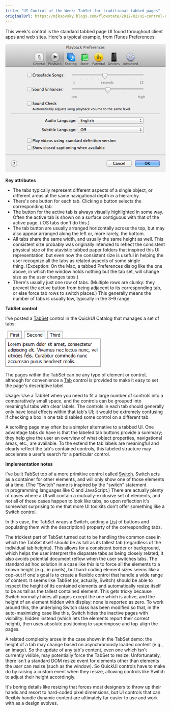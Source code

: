 ```yaml
---
title: "UI Control of the Week: TabSet for traditional tabbed pages"
originalUrl: https://miksovsky.blogs.com/flowstate/2012/02/ui-control-of-the-week-tabset-for-traditional-tabbed-pages.html
---
```


<p>
  This week&#39;s control is the standard tabbed page UI found throughout client
  apps and web sites. Here&#39;s a typical example, from iTunes Preferences:
</p>
<p>
  <img
    alt="ITunes Preferences"
    src="/images/flowstate/6a00d83451fb6769e20163007b71aa970d-pi.png"
  />
</p>
<p><strong>Key attributes</strong></p>
<ul>
  <li>
    The tabs typically represent different aspects of a single object, or
    different areas at the same navigational depth in a hierarchy.
  </li>
  <li>
    There&#39;s one button for each tab. Clicking a button selects the
    corresponding tab.
  </li>
  <li>
    The button for the active tab is always visually highlighted in some way.
    Often the active tab is shown on a surface contiguous with that of the
    active page. (iOS tabs don&#39;t do this.)
  </li>
  <li>
    The tab button are usually arranged horizontally across the top, but may
    also appear arranged along the left or, more rarely, the bottom.
  </li>
  <li>
    All tabs share the same width, and usually the same height as well. This
    consistent size probably was originally intended to reflect the consistent
    physical size of the atavistic tabbed paper folders that inspired
    this&#0160;UI representation, but even now the consistent size is useful in
    helping the user recognize all the tabs as related aspects of some single
    thing.&#0160;(Exception: On the Mac, a tabbed Preferences dialog like the
    one above, in which the window holds nothing but the tab set, will change
    size as the user changes tabs.)
  </li>
  <li>
    There&#39;s usually just one row of tabs. (Multiple rows are clunky: they
    prevent the active button from being adjacent to its corresponding tab, or
    else force tab rows to switch places.) This generally means the number of
    tabs is usually low, typically in the 3<span>–</span>9 range.
  </li>
</ul>
<p><strong>TabSet control</strong></p>
<p>
  I&#39;ve posted a
  <a href="https://quickui.org/catalog/TabSet">TabSet</a> control in the QuickUI
  Catalog that manages a set of tabs:
</p>
<p>
  <img
    alt="TabSet"
    src="/images/flowstate/6a00d83451fb6769e20168e6727e9d970c-pi.png"
  />
</p>
<p>
  The pages within the TabSet can be any type of element or control, although
  for convenience a&#0160;<a href="https://quickui.org/catalog/Tab">Tab</a>
  control is provided to make it easy to set the page&#39;s descriptive label.
</p>
<p>
  Usage: Use a TabSet when you need to fit a large number of controls into a
  comparatively small space, and the controls can be grouped into meaningful
  tabs with clear labels. The controls in each tab should generally only have
  local effects within that tab&#39;s UI; it would be extremely confusing if
  checking a box in one tab disabled some control on a different tab.
</p>
<p>
  A scrolling page may often be a simpler alternative to a tabbed UI. One
  advantage tabs do have is that the labeled tab buttons provide a summary; they
  help give the user an overview of what object properties, navigational areas,
  etc., are available. To the extend the tab labels are meaningful and clearly
  reflect the tab&#39;s contained controls, this labeled structure may
  accelerate a user&#39;s search for a particular control.
</p>
<p><strong>Implementation notes</strong></p>
<p>
  I&#39;ve built TabSet top of a more primitive control called&#0160;<a
    href="https://quickui.org/catalog/Switch"
    >Switch</a
  >. Switch acts as a container for other elements, and will only show one of
  those elements at a time. (The &quot;Switch&quot; name is inspired by the
  &quot;switch&quot; statement in&#0160;programming languages like C and
  JavaScript.) There are actually plenty of cases where a UI will contain a
  mutually-exclusive set of elements, and not all of these cases happen to look
  like tabs, so upon reflection it&#39;s somewhat surprising to me that more UI
  toolkits don&#39;t offer something like a Switch control.
</p>
<p>
  In this case, the TabSet wraps a Switch, adding a&#0160;<a
    href="https://quickui.org/catalog/List"
    >List</a
  >
  of buttons and populating them with the description() property of the
  corresponding tabs.
</p>
<p>
  The trickiest part of TabSet turned out to be handling the common case in
  which the TabSet itself should be as tall as its tallest tab (regardless of
  the individual tab heights). This allows for a consistent border or
  background, which helps the user interpret the disparate tabs as being closely
  related; it also avoids potential document reflow when the user switches tabs.
  The standard ad hoc solution in a case like this is to force all the elements
  to a known height (e.g., in pixels), but hard-coding element sizes seems like
  a cop-out if one&#39;s goal is to create a flexible control that handle a wide
  range of content. It seems like TabSet (or, actually, Switch) should be able
  to inspect the height of its contained elements and automatically resize
  itself to be as tall as the tallest contained element. This gets tricky
  because Switch normally hides all pages except the one which is active, and
  the height of an element hidden with display: none is reported as zero. To
  work around this, the underlying Switch class has been modified so that, in
  the auto-maximizing case like this, Switch hides the inactive pages with
  visibility: hidden instead (which lets the elements report their correct
  height), then uses absolute positioning to superimpose and top-align the
  pages.
</p>
<p>
  A related complexity arose in the case shown in the TabSet demo: the height of
  a tab may change based on asynchronously loaded content (e.g., an image). So
  the update of any tab&#39;s content, even one which isn&#39;t currently
  visible, may potentially force the TabSet to resize. Unfortunately, there
  isn&#39;t a standard DOM resize event for elements other than elements the
  <em>user</em> can resize (such as the window). So QuickUI controls have to
  make do by raising a custom event when they resize, allowing controls like
  Switch to adjust their height accordingly.
</p>
<p>
  It&#39;s boring details like resizing that forces most designers to throw up
  their hands and resort to hard-coded pixel dimensions, but UI controls that
  can flexibly handle dynamic content are ultimately far easier to use and work
  with as a design evolves.
</p>

